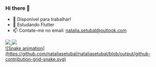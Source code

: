### Hi there 👋

- 🔭 Disponível para trabalhar!
- 🌱 Estudando Flutter
- 📫 Contate-me no email: natalia.setubal@outlook.com

<div>
  <a href="https://github.com/nataliasetubal">
  <img height="180em" src="https://github-readme-stats.vercel.app/api?username=nataliasetubal&show_icons=true&theme=dracula&include_all_commits=true&count_private=true"/>
  <img height="180em" src="https://github-readme-stats.vercel.app/api/top-langs/?username=nataliasetubal&layout=compact&langs_count=7&theme=dracula"/>
</div>
  
 <div>
  ![Snake animation](https://github.com/nataliasetubal/nataliasetubal/blob/output/github-contribution-grid-snake.svg)
 </div>

